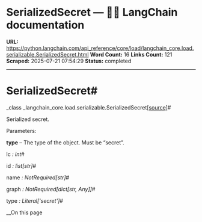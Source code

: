 # SerializedSecret — 🦜🔗 LangChain  documentation

**URL:** https://python.langchain.com/api_reference/core/load/langchain_core.load.serializable.SerializedSecret.html
**Word Count:** 16
**Links Count:** 121
**Scraped:** 2025-07-21 07:54:29
**Status:** completed

---

# SerializedSecret\#

_class _langchain\_core.load.serializable.SerializedSecret[\[source\]](https://python.langchain.com/api_reference/_modules/langchain_core/load/serializable.html#SerializedSecret)\#     

Serialized secret.

Parameters:     

**type** – The type of the object. Must be “secret”.

lc _: int_\#     

id _: list\[str\]_\#     

name _: NotRequired\[str\]_\#     

graph _: NotRequired\[dict\[str, Any\]\]_\#     

type _: Literal\['secret'\]_\#     

__On this page